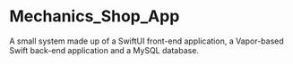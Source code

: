 # Mechanics_Shop_App
A small system made up of a SwiftUI front-end application, a Vapor-based Swift back-end application and a MySQL database.
